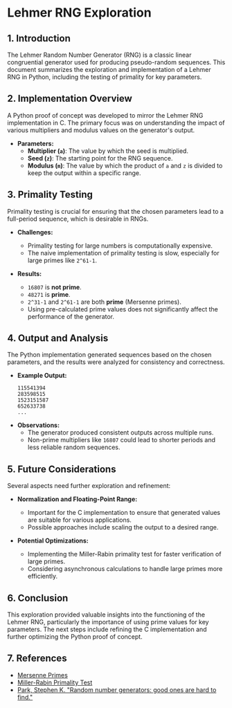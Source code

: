 # Lehmer RNG Exploration

## 1. Introduction
The Lehmer Random Number Generator (RNG) is a classic linear congruential generator used for producing pseudo-random sequences. This document summarizes the exploration and implementation of a Lehmer RNG in Python, including the testing of primality for key parameters.

## 2. Implementation Overview
A Python proof of concept was developed to mirror the Lehmer RNG implementation in C. The primary focus was on understanding the impact of various multipliers and modulus values on the generator's output.

- **Parameters:**
  - **Multiplier (`a`)**: The value by which the seed is multiplied.
  - **Seed (`z`)**: The starting point for the RNG sequence.
  - **Modulus (`m`)**: The value by which the product of `a` and `z` is divided to keep the output within a specific range.

## 3. Primality Testing
Primality testing is crucial for ensuring that the chosen parameters lead to a full-period sequence, which is desirable in RNGs.

- **Challenges:**
  - Primality testing for large numbers is computationally expensive.
  - The naive implementation of primality testing is slow, especially for large primes like `2^61-1`.

- **Results:**
  - `16807` is **not prime**.
  - `48271` is **prime**.
  - `2^31-1` and `2^61-1` are both **prime** (Mersenne primes).
  - Using pre-calculated prime values does not significantly affect the performance of the generator.

## 4. Output and Analysis
The Python implementation generated sequences based on the chosen parameters, and the results were analyzed for consistency and correctness.

- **Example Output:**
  ```plaintext
  115541394
  283598515
  1523151587
  652633738
  ...
  ```
- **Observations:**
  - The generator produced consistent outputs across multiple runs.
  - Non-prime multipliers like `16807` could lead to shorter periods and less reliable random sequences.

## 5. Future Considerations
Several aspects need further exploration and refinement:

- **Normalization and Floating-Point Range:**
  - Important for the C implementation to ensure that generated values are suitable for various applications.
  - Possible approaches include scaling the output to a desired range.

- **Potential Optimizations:**
  - Implementing the Miller-Rabin primality test for faster verification of large primes.
  - Considering asynchronous calculations to handle large primes more efficiently.

## 6. Conclusion
This exploration provided valuable insights into the functioning of the Lehmer RNG, particularly the importance of using prime values for key parameters. The next steps include refining the C implementation and further optimizing the Python proof of concept.

## 7. References
- [Mersenne Primes](https://www.mersenne.org/primes/)
- [Miller-Rabin Primality Test](https://www.geeksforgeeks.org/primality-test-set-3-miller-rabin/)
- [Park, Stephen K. "Random number generators: good ones are hard to find."](https://dl.acm.org/doi/10.1145/63039.63042)
